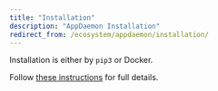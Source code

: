 ```yaml
---
title: "Installation"
description: "AppDaemon Installation"
redirect_from: /ecosystem/appdaemon/installation/
---
```


Installation is either by `pip3` or Docker.

Follow [these instructions](https://github.com/OpenPeerPower/appdaemon/blob/dev/README.rst) for full details.
